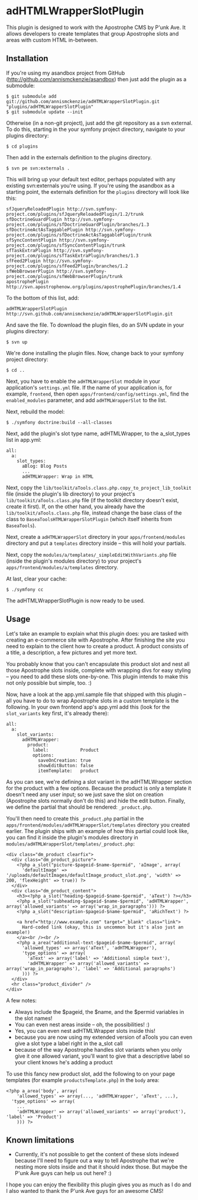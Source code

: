 # adHTMLWrapperSlotPlugin

This plugin is designed to work with the Apostrophe CMS by P'unk Ave. It allows developers to create templates that 
group Apostrophe slots and areas with custom HTML in-between.

## Installation

If you're using my asandbox project from GitHub (http://github.com/annismckenzie/asandbox) then just add the plugin as a submodule:

    $ git submodule add git://github.com/annismckenzie/adHTMLWrapperSlotPlugin.git "plugins/adHTMLWrapperSlotPlugin"
    $ git submodule update --init

Otherwise (in a non-git project), just add the git repository as a svn external. To do this, starting in the your symfony project directory, navigate to your plugins directory:

    $ cd plugins

Then add in the externals definition to the plugins directory.

    $ svn pe svn:externals .

This will bring up your default text editor, perhaps populated with any existing svn:externals you're using.  If you're using the asandbox as a starting point, the externals definition for the `plugins` directory
will look like this:

    sfJqueryReloadedPlugin http://svn.symfony-project.com/plugins/sfJqueryReloadedPlugin/1.2/trunk
    sfDoctrineGuardPlugin http://svn.symfony-project.com/plugins/sfDoctrineGuardPlugin/branches/1.3
    sfDoctrineActAsTaggablePlugin http://svn.symfony-project.com/plugins/sfDoctrineActAsTaggablePlugin/trunk
    sfSyncContentPlugin http://svn.symfony-project.com/plugins/sfSyncContentPlugin/trunk
    sfTaskExtraPlugin http://svn.symfony-project.com/plugins/sfTaskExtraPlugin/branches/1.3
    sfFeed2Plugin http://svn.symfony-project.com/plugins/sfFeed2Plugin/branches/1.2
    sfWebBrowserPlugin http://svn.symfony-project.com/plugins/sfWebBrowserPlugin/trunk
    apostrophePlugin http://svn.apostrophenow.org/plugins/apostrophePlugin/branches/1.4

To the bottom of this list, add:

    adHTMLWrapperSlotPlugin http://svn.github.com/annismckenzie/adHTMLWrapperSlotPlugin.git

And save the file.  To download the plugin files, do an SVN update in your plugins directory:

    $ svn up

We're done installing the plugin files.  Now, change back to your symfony project directory:

    $ cd ..

Next, you have to enable the `adHTMLWrapperSlot` module in your application's `settings.yml` file.  If the name of your application is, for example, `frontend`, then open `apps/frontend/config/settings.yml`, find the `enabled_modules` parameter, and add `adHTMLWrapperSlot` to the list.

Next, rebuild the model:

    $ ./symfony doctrine:build --all-classes

Next, add the plugin's slot type name, adHTMLWrapper, to the a_slot_types list in app.yml:

    all:
      a:
        slot_types:
          aBlog: Blog Posts
          ...
          adHTMLWrapper: Wrap in HTML

Next, copy the `lib/toolkit/aTools.class.php.copy_to_project_lib_toolkit` file (inside the plugin's lib directory) to your project's `lib/toolkit/aTools.class.php` file (if the toolkit directory doesn't exist, create it first). If, on the other hand, you already have the `lib/toolkit/aTools.class.php` file, instead change the base class of the class to `BaseaToolsHTMLWrapperSlotPlugin` (which itself inherits from `BaseaTools`).

Next, create a `adHTMLWrapperSlot` directory in your `apps/frontend/modules` directory and put a `templates` directory inside – this will hold your partials.

Next, copy the `modules/a/templates/_simpleEditWithVariants.php` file (inside the plugin's modules directory) to your project's `apps/frontend/modules/a/templates` directory.

At last, clear your cache:

    $ ./symfony cc

The adHTMLWrapperSlotPlugin is now ready to be used.

## Usage

Let's take an example to explain what this plugin does: you are tasked with creating an e-commerce site with Apostrophe. 
After finishing the site you need to explain to the client how to create a product. A product consists of a title, a description, 
a few pictures and yet more text.

You probably know that you can't encapsulate this product slot and nest all those Apostrophe slots inside, complete with wrapping divs 
for easy styling – you need to add these slots one-by-one. This plugin intends to make this not only possible but simple, too. :)

Now, have a look at the app.yml.sample file that shipped with this plugin – all you have to do to wrap Apostrophe slots in a custom template 
is the following. In your own frontend app's app.yml add this (look for the `slot_variants` key first, it's already there):

    all:
      a:
        slot_variants:
          adHTMLWrapper:
            product:
              label:            Product
              options:
                saveOnCreation: true
                showEditButton: false
                itemTemplate:   product

As you can see, we're defining a slot variant in the adHTMLWrapper section for the product with a few options. 
Because the product is only a template it doesn't need any user input; so we just save the slot on creation 
(Apostrophe slots normally don't do this) and hide the edit button. Finally, we define the partial that should be rendered: `_product.php`.

You'll then need to create this `_product.php` partial in the `apps/frontend/modules/adHTMLWrapperSlot/templates` directory you created earlier. 
The plugin ships with an example of how this partial could look like, you can find it inside the plugin's modules directory in `modules/adHTMLWrapperSlot/templates/_product.php`:

    <div class="dm_product clearfix">
      <div class="dm_product_picture">
        <?php a_slot("picture-$pageid-$name-$permid", 'aImage', array(
          'defaultImage' => '/uploads/defaultImages/defaultImage_product_slot.png', 'width' => 200, 'flexHeight' => true)) ?>
      </div>
      <div class="dm_product_content">
        <h3><?php a_slot("heading-$pageid-$name-$permid", 'aText') ?></h3>
        <?php a_slot("subheading-$pageid-$name-$permid", 'adHTMLWrapper', array('allowed_variants' => array('wrap_in_paragraphs'))) ?>
        <?php a_slot("description-$pageid-$name-$permid", 'aRichText') ?>
        
        <a href="http://www.example.com" target="_blank" class="link">
          Hard-coded link (okay, this is uncommon but it's also just an example!)
        </a><br /><br />
        <?php a_area("additional-text-$pageid-$name-$permid", array(
          'allowed_types' => array('aText', 'adHTMLWrapper'), 
          'type_options' => array(
            'aText' => array('label' => 'Additional simple text'),
            'adHTMLWrapper' => array('allowed_variants' => array('wrap_in_paragraphs'), 'label' => 'Additional paragraphs')
          ))) ?>
      </div>
      <hr class="product_divider" />
    </div>

A few notes:

  * Always include the $pageid, the $name, and the $permid variables in the slot names!
  * You can even nest areas inside – oh, the possibilities! :)
  * Yes, you can even nest adHTMLWrapper slots inside this!
  * because you are now using my extended version of aTools you can even give a slot type a label right in the a_slot call
  * because of the way Apostrophe handles slot variants when you only give it one allowed variant, you'll want to give that a descriptive label so your client knows he's adding a product

To use this fancy new product slot, add the following to on your page templates (for example `productsTemplate.php`) in the `body` area:

    <?php a_area('body', array(
    	'allowed_types' => array(..., 'adHTMLWrapper', 'aText', ...),
      'type_options' => array(
        ...
        'adHTMLWrapper' => array('allowed_variants' => array('product'), 'label' => 'Product')
    	))) ?>

## Known limitations

  * Currently, it's not possible to get the content of these slots indexed because I'll need to figure out a way to tell Apostrophe that we're nesting more slots inside and that it should index those. But maybe the P'unk Ave guys can help us out here? :)

I hope you can enjoy the flexibility this plugin gives you as much as I do and I also wanted to thank the P'unk Ave guys for an awesome CMS!
